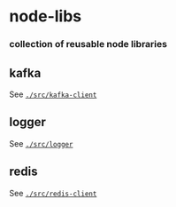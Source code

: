 # node-libs

### collection of reusable node libraries

## kafka
See [`./src/kafka-client`](./src/kafka-client/README.md)

## logger
See [`./src/logger`](./src/logger/README.md)

## redis
See [`./src/redis-client`](./src/redis-client/README.md)